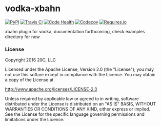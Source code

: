 
# vodka-xbahn

[![PyPI](https://img.shields.io/pypi/v/vodka-xbahn.svg?maxAge=600)](https://pypi.python.org/pypi/vodka-xbahn)
[![Travis CI](https://img.shields.io/travis/20c/vodka-xbahn.svg?maxAge=600)](https://travis-ci.org/20c/vodka-xbahn)
[![Code Health](https://landscape.io/github/20c/vodka-xbahn/master/landscape.svg?style=flat)](https://landscape.io/github/20c/vodka-xbahn/master)
[![Codecov](https://img.shields.io/codecov/c/github/20c/vodka-xbahn/master.svg?maxAge=600)](https://codecov.io/github/20c/vodka-xbahn)
[![Requires.io](https://img.shields.io/requires/github/20c/vodka-xbahn.svg?maxAge=600)](https://requires.io/github/20c/vodka-xbahn/requirements)

xbahn plugin for vodka, documentation forthcoming, check examples directory for now

### License

Copyright 2016 20C, LLC

Licensed under the Apache License, Version 2.0 (the "License");
you may not use this softare except in compliance with the License.
You may obtain a copy of the License at

   http://www.apache.org/licenses/LICENSE-2.0

Unless required by applicable law or agreed to in writing, software
distributed under the License is distributed on an "AS IS" BASIS,
WITHOUT WARRANTIES OR CONDITIONS OF ANY KIND, either express or implied.
See the License for the specific language governing permissions and
limitations under the License.
